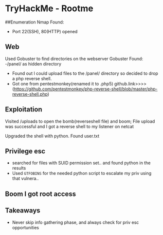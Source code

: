 # TryHackMe - Rootme

##Enumeration
Nmap Found:
- Port 22(SSH), 80(HTTP) opened

## Web
Used Gobuster to find directories on the webserver
Gobuster Found:
-/panel/ as hidden directory
- Found out I could upload files to the /panel/ directory so decided to drop a php reverse shell.
- Got one from pentestmonkey(renamed it to .php5) github.link>>>>
(https://github.com/pentestmonkey/php-reverse-shell/blob/master/php-reverse-shell.php)

## Exploitation
Visited /uploads to open the bomb(reverseshell file) and boom;
File upload was successful and I got a reverse shell to my listener on netcat

Upgraded the shell with python. Found user.txt

## Privilege esc
- searched for files with SUID permission set.. and found python in the results
- Used `GTFOBINS` for the needed python script to escalate my priv using that vulnera..

## Boom I got root access

## Takeaways
- Never skip info gathering phase, and always check for priv esc opportunities
